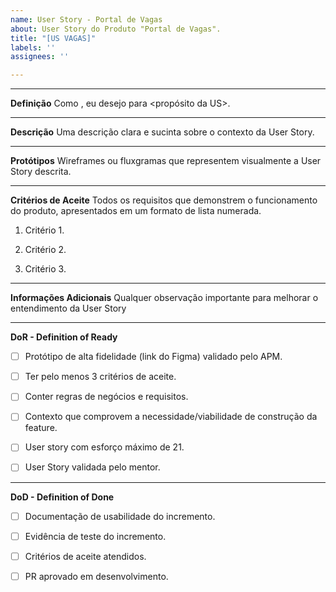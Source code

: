 ```yaml
---
name: User Story - Portal de Vagas
about: User Story do Produto "Portal de Vagas".
title: "[US VAGAS]"
labels: ''
assignees: ''

---
```

___________________________________________________________________________________________________________


**Definição**
Como <ator>, eu desejo <obetivo da US> para <propósito da US>.
___________________________________________________________________________________________________________

**Descrição**
Uma descrição clara e sucinta sobre o contexto da User Story.
___________________________________________________________________________________________________________

**Protótipos**
Wireframes ou fluxgramas que representem visualmente a User Story descrita.
___________________________________________________________________________________________________________

**Critérios de Aceite**
Todos os requisitos que demonstrem o funcionamento do produto, apresentados em um formato de lista numerada.
1. Critério 1.

2. Critério 2.

3. Critério 3.
___________________________________________________________________________________________________________

**Informações Adicionais**
Qualquer observação importante para melhorar o entendimento da User Story
___________________________________________________________________________________________________________

**DoR - Definition of Ready**
- [ ] Protótipo de alta fidelidade (link do Figma) validado pelo APM.

- [ ] Ter pelo menos 3 critérios de aceite.

- [ ] Conter regras de negócios e requisitos.

- [ ] Contexto que comprovem a necessidade/viabilidade de construção da feature.

- [ ] User story com esforço máximo de 21.

- [ ] User Story validada pelo mentor.
___________________________________________________________________________________________________________

**DoD - Definition of Done**
- [ ] Documentação de usabilidade do incremento.

- [ ] Evidência de teste do incremento.

- [ ] Critérios de aceite atendidos.

- [ ] PR aprovado em desenvolvimento.
